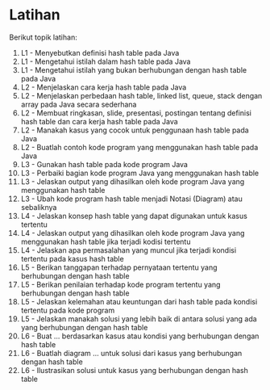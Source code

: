 # Latihan
Berikut topik latihan:
1. L1 - Menyebutkan definisi hash table pada Java
2. L1 - Mengetahui istilah dalam hash table pada Java
3. L1 - Mengetahui istilah yang bukan berhubungan dengan hash table pada Java
4. L2 - Menjelaskan cara kerja hash table pada Java
5. L2 - Menjelaskan perbedaan hash table, linked list, queue, stack dengan array pada Java secara sederhana
6. L2 - Membuat ringkasan, slide, presentasi, postingan tentang definisi hash table dan cara kerja hash table pada Java
7. L2 - Manakah kasus yang cocok untuk penggunaan hash table pada Java
8. L2 - Buatlah contoh kode program yang menggunakan hash table pada Java
9. L3 - Gunakan hash table pada kode program Java
10. L3 - Perbaiki bagian kode program Java yang menggunakan hash table
11. L3 - Jelaskan output yang dihasilkan oleh kode program Java yang menggunakan hash table
12. L3 - Ubah kode program hash table menjadi Notasi (Diagram) atau sebaliknya
13. L4 - Jelaskan konsep hash table yang dapat digunakan untuk kasus tertentu
14. L4 - Jelaskan output yang dihasilkan oleh kode program Java yang menggunakan hash table jika terjadi kodisi tertentu
15. L4 - Jelaskan apa permasalahan yang muncul jika terjadi kondisi tertentu pada kasus hash table
16. L5 - Berikan tanggapan terhadap pernyataan tertentu yang berhubungan dengan hash table
17. L5 - Berikan penilaian terhadap kode program tertentu yang berhubungan dengan hash table
18. L5 - Jelaskan kelemahan atau keuntungan dari hash table pada kondisi tertentu pada kode program
19. L5 - Jelaskan manakah solusi yang lebih baik di antara solusi yang ada yang berhubungan dengan hash table
20. L6 - Buat ... berdasarkan kasus atau kondisi yang berhubungan dengan hash table
21. L6 - Buatlah diagram ... untuk solusi dari kasus yang berhubungan dengan hash table
22. L6 - Ilustrasikan solusi untuk kasus yang berhubungan dengan hash table
